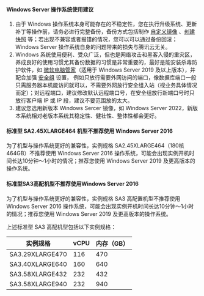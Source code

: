 #### Windows Server 操作系统使用建议
1. 由于 Windows 操作系统本身可能存在的不稳定性，您在执行升级系统、更新补丁等操作前，请务必进行完整备份，备份方式包括制作 [自定义镜像](https://cloud.tencent.com/document/product/213/4942) 、[创建快照](https://cloud.tencent.com/document/product/362/5755) 等；若出现不兼容或者报错的情况，您可以可以通过备份回滚；Windows Server 操作系统自身的问题带来的损失与腾讯云无关。
2. Windows 系统使用便利、受众广泛，但也是网络攻击和黑客入侵的重灾区，养成良好的使用习惯尤其备份数据的习惯是非常重要的，最好是能安装杀毒防护软件，如 [微软电脑管家](https://pcmanager.microsoft.com/)（适用于 Windows Server 2019 及以上版本），并配合加强 [安全组](https://cloud.tencent.com/document/product/213/12452) 设置， 例如只放行需要外网访问的端口，像数据库端口一般只需服务器本机能访问就可以，不需要外网放行安全组入站（视业务具体情况而定）；对远程端口，建议修改默认远程端口号，在安全组放行新端口号时只放行客户端 IP 或 IP 段，建议不要范围放的太大。
3. 建议您选用新版本 Windows Sercer 镜像，如 Windows Server 2022，新版本系统相对老版本系统其稳定性、健壮性、整体性都会更好。

####  标准型 SA2.45XLARGE464 机型不推荐使用 Windows Server 2016
为了机型与操作系统更好的兼容性，实例规格 SA2.45XLARGE464（180核464GB）不推荐使用 Windows Server 2016 操作系统，可能会出现实例开机时间长达10分钟～1小时的情况；推荐您使用 Windows Server 2019 及更高版本的操作系统。

#### 标准型SA3高配机型不推荐使用Windows Server 2016
为了机型与操作系统更好的兼容性，实例规格 SA3 高配置机型不推荐使用 Windows Server 2016 操作系统，可能会出现实例开机时间长达10分钟～1小时的情况；推荐您使用 Windows Server 2019 及更高版本的操作系统。

上述标准型 SA3 高配机型包括以下实例规格：

| 实例规格 | vCPU | 内存（GB） |
|---------|---------|---------|
| SA3.29XLARGE470| 116| 470|
| SA3.40XLARGE640| 160| 640|
| SA3.58XLARGE432| 232| 432|
| SA3.58XLARGE940| 232| 940|



